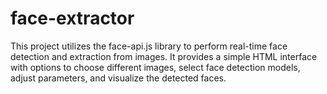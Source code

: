 # face-extractor
This project utilizes the face-api.js library to perform real-time face detection and extraction from images. It provides a simple HTML interface with options to choose different images, select face detection models, adjust parameters, and visualize the detected faces.
